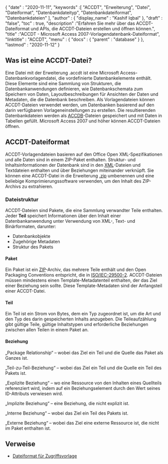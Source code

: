 {
  "date" : "2020-11-11",
  "keywords" :[ "ACCDT", "Erweiterung", "Datei", "Dateiformat", "Datenbankdateityp", "Datenbankdateiformat", "Datenbankdateien" ],
  "author" : {
    "display_name" : "Kashif Iqbal"
},
  "draft" : "false",
  "toc" : true,
  "description" :"Erfahren Sie mehr über das ACCDT-Dateiformat und APIs, die ACCDT-Dateien erstellen und öffnen können.",
  "title" :"ACCDT - Microsoft Access 2007-Vorlagendatenbank-Dateiformat",
  "linktitle" : "ACCDT",
  "menu" : {
    "docs" : {
      "parent" : "database"
}
},
  "lastmod" : "2020-11-12"
}

## Was ist eine ACCDT-Datei?

Eine Datei mit der Erweiterung .accdt ist eine Microsoft Access-Datenbankvorlagendatei, die vordefinierte Datenbankelemente enthält. Diese Elemente sind eine Sammlung von Strukturen, die Datenbankanwendungen definieren, wie Datenbankschemata zum Speichern von Daten, Layoutbeschreibungen für Ansichten der Daten und Metadaten, die die Datenbank beschreiben. Als Vorlagendateien können ACCDT-Dateien verwendet werden, um Datenbanken basierend auf den darin verfügbaren Vorlageneinstellungen zu erstellen. Die resultierenden Datenbankdateien werden als [ACCDB](/de/database/accdb/)-Dateien gespeichert und mit Daten in Tabellen gefüllt. Microsoft Access 2007 und höher können ACCDT-Dateien öffnen.

## ACCDT-Dateiformat

ACCDT-Vorlagendateien basieren auf den Office Open XML-Spezifikationen und alle Daten sind in einem ZIP-Paket enthalten. Struktur- und Inhaltsinformationen der Datenbank sind in den [XML](/de/web/xml/)-Dateien und Textdateien enthalten und über Beziehungen miteinander verknüpft. Sie können eine ACCDT-Datei in die Erweiterung [.zip](/de/compression/zip/) umbenennen und eine beliebige Komprimierungssoftware verwenden, um den Inhalt des ZIP-Archivs zu extrahieren.

### Dateistruktur

ACCDT-Dateien sind Pakete, die eine Sammlung verwandter Teile enthalten. Jeder **Teil** speichert Informationen über den Inhalt einer Datenbankanwendung unter Verwendung von XML-, Text- und Binärformaten, darunter:

* Datenbankobjekte
* Zugehörige Metadaten
* Struktur des Pakets

#### Paket

Ein Paket ist ein [ZIP](/de/compression/zip/)-Archiv, das mehrere Teile enthält und den Open Packaging Conventions entspricht, die in [ISO/IEC-29500-2](https://www.iso.org/standard/51459.html). ACCDT-Dateien müssen mindestens einen Template-Metadatenteil enthalten, der das Ziel einer Beziehung sein sollte. Diese Template-Metadaten sind der Anfangsteil einer ACCDT-Datei.

#### Teil

Ein Teil ist ein Strom von Bytes, dem ein Typ zugeordnet ist, um die Art und den Typ des darin gespeicherten Inhalts anzugeben. Die Teileaufzählung gibt gültige Teile, gültige Inhaltstypen und erforderliche Beziehungen zwischen allen Teilen in einem Paket an.

#### Beziehung

„Package Relationship“ – wobei das Ziel ein Teil und die Quelle das Paket als Ganzes ist.

„Teil-zu-Teil-Beziehung“ – wobei das Ziel ein Teil und die Quelle ein Teil des Pakets ist.

„Explizite Beziehung“ – wo eine Ressource von den Inhalten eines Quellteils referenziert wird, indem auf ein Beziehungselement durch den Wert seines ID-Attributs verwiesen wird.

„Implizite Beziehung“ – eine Beziehung, die nicht explizit ist.

„Interne Beziehung“ – wobei das Ziel ein Teil des Pakets ist.

„Externe Beziehung“ – wobei das Ziel eine externe Ressource ist, die nicht im Paket enthalten ist.

## Verweise ##

* [Dateiformat für Zugriffsvorlage](https://learn.microsoft.com/en-us/openspecs/sharepoint_protocols/ms-accdt/0a4a68d7-7a85-4a27-ad74-730db57862d7)

